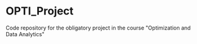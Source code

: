 # OPTI_Project
Code repository for the obligatory project in the course "Optimization and Data Analytics"

